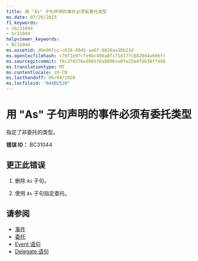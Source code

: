 ```yaml
---
title: 用 "As" 子句声明的事件必须有委托类型
ms.date: 07/20/2015
f1_keywords:
- vbc31044
- bc31044
helpviewer_keywords:
- BC31044
ms.assetid: d0e86fcc-c638-4945-aa6f-9826aa38b23d
ms.openlocfilehash: c70f1e07cfe9bc496a8fcf1d177c6820d4a666fc
ms.sourcegitcommit: f8c270376ed905f6a8896ce0fe25b4f4b38ff498
ms.translationtype: MT
ms.contentlocale: zh-CN
ms.lasthandoff: 06/04/2020
ms.locfileid: "84402520"
---
```

# <a name="events-declared-with-an-as-clause-must-have-a-delegate-type"></a>用 "As" 子句声明的事件必须有委托类型
指定了非委托的类型。  
  
 **错误 ID：** BC31044  
  
## <a name="to-correct-this-error"></a>更正此错误  
  
1. 删除 `As` 子句。  
  
2. 使用 `As` 子句指定委托。  
  
## <a name="see-also"></a>请参阅

- [事件](../programming-guide/language-features/events/index.md)
- [委托](../programming-guide/language-features/delegates/index.md)
- [Event 语句](../language-reference/statements/event-statement.md)
- [Delegate 语句](../language-reference/statements/delegate-statement.md)
